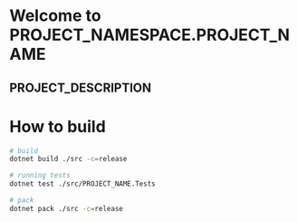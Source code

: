 # Welcome to PROJECT_NAMESPACE.PROJECT_NAME
## PROJECT_DESCRIPTION

# How to build
```bash
# build
dotnet build ./src -c=release

# running tests
dotnet test ./src/PROJECT_NAME.Tests

# pack
dotnet pack ./src -c=release
```